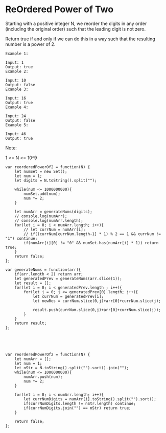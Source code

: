 # ReOrdered Power of Two

Starting with a positive integer N, we reorder the digits in any order (including the original order) such that the leading digit is not zero.

Return true if and only if we can do this in a way such that the resulting number is a power of 2.

```
Example 1:

Input: 1
Output: true
Example 2:

Input: 10
Output: false
Example 3:

Input: 16
Output: true
Example 4:

Input: 24
Output: false
Example 5:

Input: 46
Output: true
```


Note:

1 <= N <= 10^9

```
var reorderedPowerOf2 = function(N) {
    let numSet = new Set();
    let num = 1;
    let digits = N.toString().split("");

    while(num <= 1000000000){
        numSet.add(num);
        num *= 2;
    }

    let numArr = generateNums(digits);
    // console.log(numArr);
    // console.log(numArr.length);
    for(let i = 0; i < numArr.length; i++){
        // let currNum = numArr[i];
        // if((currNum[currNum.length-1] * 1) % 2 == 1 && currNum != "1") continue;
        if(numArr[i][0] != "0" && numSet.has(numArr[i] * 1)) return true;
    }
    return false;
};

var generateNums = function(arr){
    if(arr.length < 2) return arr;
    let generatedPrev = generateNums(arr.slice(1));             
    let result = [];
    for(let i = 0; i < generatedPrev.length ; i++){
        for(let j = 0; j <= generatedPrev[0].length; j++){
            let currNum = generatedPrev[i];
            let newRes = currNum.slice(0,j)+arr[0]+currNum.slice(j);

            result.push(currNum.slice(0,j)+arr[0]+currNum.slice(j));
        }
    }
    return result;
};





var reorderedPowerOf2 = function(N) {
    let numArr = [];
    let num = 1;
    let nStr = N.toString().split("").sort().join("");
    while(num <= 1000000000){
        numArr.push(num);
        num *= 2;
    }

    for(let i = 0; i < numArr.length; i++){
        let currNumDigits = numArr[i].toString().split("").sort();
        if(currNumDigits.length != nStr.length) continue;
        if(currNumDigits.join("") == nStr) return true;
    }

    return false;
};


```
